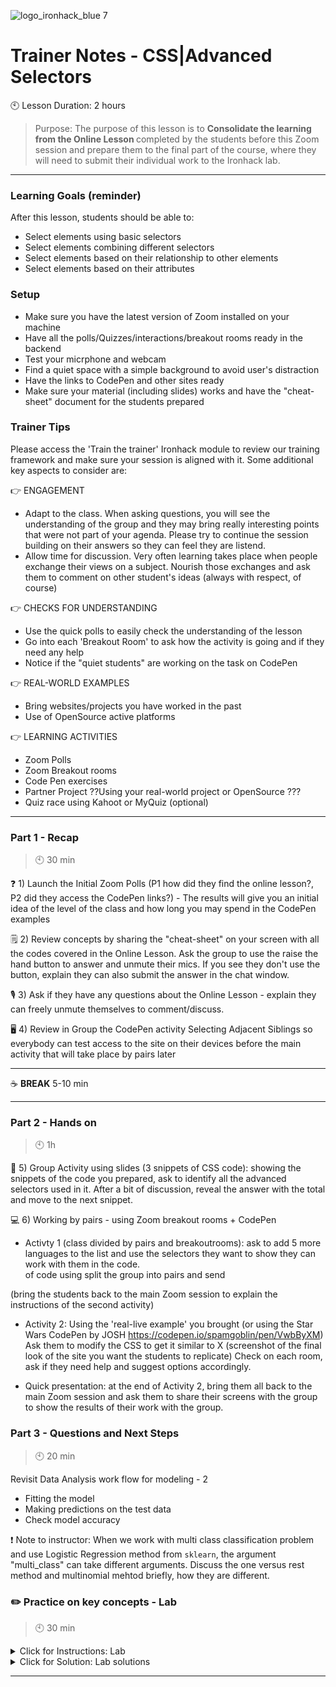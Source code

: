  ![logo_ironhack_blue 7](https://user-images.githubusercontent.com/23629340/40541063-a07a0a8a-601a-11e8-91b5-2f13e4e6b441.png)

# Trainer Notes - CSS|Advanced Selectors

:clock10: Lesson Duration: 2 hours

> Purpose: The purpose of this lesson is to <b> Consolidate the learning from the Online Lesson </b> completed by the students before this Zoom session and prepare them to the final part of the course, where they will need to submit their individual work to the Ironhack lab.

---
### Learning Goals (reminder)

After this lesson, students should be able to:

- Select elements using basic selectors
- Select elements combining different selectors
- Select elements based on their relationship to other elements
- Select elements based on their attributes

### Setup

- Make sure you have the latest version of Zoom installed on your machine
- Have all the polls/Quizzes/interactions/breakout rooms ready in the backend 
- Test your micrphone and webcam
- Find a quiet space with a simple background to avoid user's distraction
- Have the links to CodePen and other sites ready
- Make sure your material (including slides) works and have the "cheat-sheet" document for the students prepared

### Trainer Tips
Please access the 'Train the trainer' Ironhack module to review our training framework and make sure your session is aligned with it. Some additional key aspects to consider are:

👉 ENGAGEMENT
- Adapt to the class. When asking questions, you will see the understanding of the group and they may bring really interesting points that were not part of your agenda. Please try to continue the session building on their answers so they can feel they are listend.
- Allow time for discussion. Very often learning takes place when people exchange their views on a subject. Nourish those exchanges and ask them to comment on other student's ideas (always with respect, of course)

👉 CHECKS FOR UNDERSTANDING
- Use the quick polls to easily check the understanding of the lesson
- Go into each 'Breakout Room' to ask how the activity is going and if they need any help
- Notice if the "quiet students" are working on the task on CodePen

👉 REAL-WORLD EXAMPLES
- Bring websites/projects you have worked in the past
- Use of OpenSource active platforms

👉 LEARNING ACTIVITIES
- Zoom Polls
- Zoom Breakout rooms
- Code Pen exercises
- Partner Project ??Using your real-world project or OpenSource ???
- Quiz race using Kahoot or MyQuiz (optional)

---

### Part 1 - Recap

> :clock10: 30 min

❓  1) Launch the Initial Zoom Polls (P1 how did they find the online lesson?, P2 did they access the CodePen links?) - The results will give you an initial idea of the level of the class and how long you may spend in the CodePen examples

🗒️  2) Review concepts by sharing the "cheat-sheet" on your screen with all the codes covered in the Online Lesson. Ask the group to use the raise the hand button to answer and unmute their mics. If you see they don't use the button, explain they can also submit the answer in the chat window.

🎙️  3) Ask if they have any questions about the Online Lesson - explain they can freely unmute themselves to comment/discuss.

🖥️  4) Review in Group the CodePen activity Selecting Adjacent Siblings so everybody can test access to the site on their devices before the main activity that will take place by pairs later

---

:coffee: **BREAK** 5-10 min

---

### Part 2 - Hands on

> :clock10: 1h


📜  5) Group Activity using slides (3 snippets of CSS code): showing the snippets of the code you prepared, ask to identify all the advanced selectors used in it. After a bit of discussion, reveal the answer with the total and move to the next snippet.

💻  6) Working by pairs - using Zoom breakout rooms + CodePen
- Activty 1 (class divided by pairs and breakoutrooms): ask to add 5 more languages to the list and use the selectors they want to show they can work with them in the code.  
of code using split the group into pairs and send

(bring the students back to the main Zoom session to explain the instructions of the second activity)

- Activity 2: Using the 'real-live example' you brought (or using the Star Wars CodePen by JOSH https://codepen.io/spamgoblin/pen/VwbByXM)
Ask them to modify the CSS to get it similar to X (screenshot of the final look of the site you want the students to replicate) 
Check on each room, ask if they need help and suggest options accordingly.

- Quick presentation: at the end of Activity 2, bring them all back to the main Zoom session and ask them to share their screens with the group to show the results of their work with the group.


### Part 3 - Questions and Next Steps

> :clock10: 20 min

Revisit Data Analysis work flow for modeling - 2

- Fitting the model
- Making predictions on the test data
- Check model accuracy

:exclamation: Note to instructor: When we work with multi class classification problem and use Logistic Regression method from `sklearn`, the argument "multi_class" can take different arguments. Discuss the one versus rest method and multinomial mehtod briefly, how they are different.


### :pencil2: Practice on key concepts - Lab

> :clock10: 30 min

<details>
  <summary> Click for Instructions: Lab </summary>

- Link to the lab: [https://github.com/ironhack-labs/lab-predictions-logistic-regression](https://github.com/ironhack-labs/lab-predictions-logistic-regression)

</details>

<details>
  <summary> Click for Solution: Lab solutions </summary>

- Link to the [lab solution](https://gist.github.com/ironhack-edu/c3e7fba417de11bcf152ba6329acbbb4).

</details>

---
